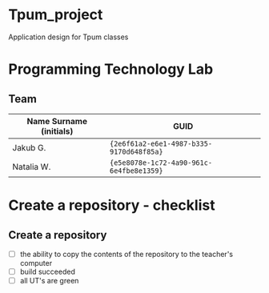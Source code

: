 # Tpum_project
Application design for Tpum classes
# Programming Technology Lab

## Team

| Name Surname (initials) | GUID                                     |
| ----------------------- | ---------------------------------------- |
| Jakub G.                | `{2e6f61a2-e6e1-4987-b335-9170d648f85a}` |
| Natalia W.              | `{e5e8078e-1c72-4a90-961c-6e4fbe8e1359}` |

# Create a repository - checklist

## Create a repository

- [ ] the ability to copy the contents of the repository to the teacher's computer
- [ ] build succeeded
- [ ] all UT's are green
